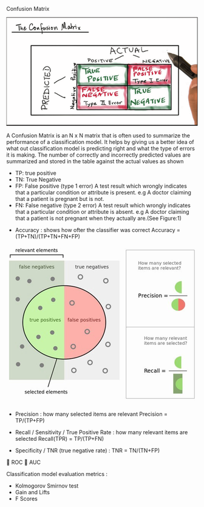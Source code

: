 Confusion Matrix  

![Confusion Matrix](images/confusion_matrix.png)

A Confusion Matrix  is an N x N matrix that is often used to summarize the performance of a classification model. 
It helps by giving us a better idea of what out classification model is predicting right and what the type of errors it is making. The number of correctly and incorrectly predicted values are summarized and stored in the table against the actual values as shown

* TP: true positive
* TN: True Negative
* FP: False positive (type 1 error)
 A test result which wrongly indicates that a particular condition or attribute is present. e.g A doctor claiming that a patient is pregnant but is not.
* FN: False negative (type 2 error)
A test result which wrongly indicates that a particular condition or attribute is absent. e.g A doctor claiming that a patient is not pregnant when they actually are.(See Figure:1)

-	Accuracy : shows how ofter the classifier was correct
Accuracy = (TP+TN)/(TP+TN+FN+FP)  

<p align="center">
  <img src="images/precision_recall.jpg" alt="Precision & Recall">
</p>


-	Precision : how many selected items are relevant
Precision = TP/(TP+FP)

-	Recall / Sensitivity / True Positive Rate : how many relevant items are selected
Recall(TPR) = TP/(TP+FN)
-	Specificity / TNR (true negative rate) :
TNR = TN/(TN+FP)

	ROC
	AUC

Classification model evaluation metrics :
- Kolmogorov Smirnov test
- Gain and Lifts
- F Scores 
